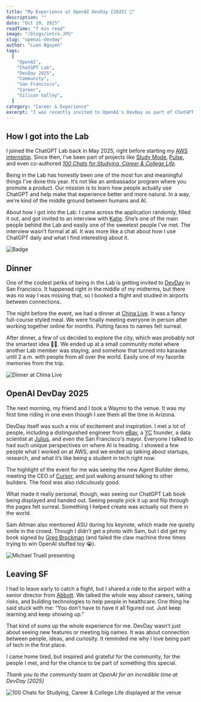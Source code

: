 ```yaml
---
title: "My Experience at OpenAI DevDay [2025] 🐸"
description: ""
date: "Oct 19, 2025"
readTime: "7 min read"
image: "/blogs/intro.JPG"
slug: "openai-devday"
author: "Luan Nguyen"
tags:
  [
    "OpenAI",
    "ChatGPT Lab",
    "DevDay 2025",
    "Community",
    "San Francisco",
    "Career",
    "Silicon Valley",
  ]
category: "Career & Experience"
excerpt: "I was recently invited to OpenAI's DevDay as part of ChatGPT Lab's benefits, here's a recap of th experience, including meeting awesome people, learning about new technologies, and getting a signature from Co-founder at OpenAI."
---
```


## How I got into the Lab

I joined the ChatGPT Lab back in May 2025, right before starting my [AWS internship](/blog/post/intern-experience-aws). Since then, I’ve been part of projects like [Study Mode](https://openai.com/index/chatgpt-study-mode/), [Pulse](https://openai.com/index/introducing-chatgpt-pulse/), and even co-authored [_100 Chats for Studying, Career & College Life_](https://chatgpt.com/100chats-project).

Being in the Lab has honestly been one of the most fun and meaningful things I’ve done this year. It’s not like an ambassador program where you promote a product. Our mission is to learn how people actually use ChatGPT and help make that experience better and more natural. In a way, we’re kind of the middle ground between humans and AI.

About how I got into the Lab: I came across the application randomly, filled it out, and got invited to an interview with [Katie](https://www.linkedin.com/in/katherine-oconnell/). She’s one of the main people behind the Lab and easily one of the sweetest people I’ve met. The interview wasn’t formal at all. It was more like a chat about how I use ChatGPT daily and what I find interesting about it.

![Badge](/blogs/member.jpg)

## Dinner

One of the coolest perks of being in the Lab is getting invited to [DevDay](https://openai.com/devday/) in San Francisco. It happened right in the middle of my midterms, but there was no way I was missing that, so I booked a flight and studied in airports between connections.

The night before the event, we had a dinner at [China Live](https://chinalivesf.com/). It was a fancy full-course styled meal. We were finally meeting everyone in person after working together online for months. Putting faces to names felt surreal.

After dinner, a few of us decided to explore the city, which was probably not the smartest idea 🙏🏽. We ended up at a small community motel where another Lab member was staying, and somehow that turned into karaoke until 2 a.m. with people from all over the world. Easily one of my favorite memories from the trip.

![Dinner at China Live](/blogs/dinner.jpg)

## OpenAI DevDay 2025

The next morning, my friend and I took a Waymo to the venue. It was my first time riding in one even though I see them all the time in Arizona.

DevDay itself was such a mix of excitement and inspiration. I met a lot of people, including a distinguished engineer from [eBay](https://www.ebay.com/), a [YC](https://www.ycombinator.com/) founder, a data scientist at [Julius](https://julius.ai/), and even the San Francisco's mayor. Everyone I talked to had such unique perspectives on where AI is heading. I showed a few people what I worked on at AWS, and we ended up talking about startups, research, and what it’s like being a student in tech right now.

The highlight of the event for me was seeing the new Agent Builder demo, meeting the CEO of [Cursor](https://cursor.com/), and just walking around talking to other builders. The food was also ridiculously good.

What made it really personal, though, was seeing our ChatGPT Lab book being displayed and handed out. Seeing people pick it up and flip through the pages felt surreal. Something I helped create was actually out there in the world.

Sam Altman also mentioned ASU during his keynote, which made me quietly smile in the crowd. Though I didn’t get a photo with Sam, but I did get my book signed by [Greg Brockman](https://x.com/gdb?lang=en) (and failed the claw machine three times trying to win OpenAI stuffed toy 😭).

![Michael Truell presenting](/blogs/cursor.JPG)

## Leaving SF

I had to leave early to catch a flight, but I shared a ride to the airport with a senior director from [Abbott](https://www.abbott.com/). We talked the whole way about careers, taking risks, and building technologies to help people in healthcare. One thing he said stuck with me: “You don’t have to have it all figured out. Just keep learning and keep showing up.”

That kind of sums up the whole experience for me. DevDay wasn’t just about seeing new features or meeting big names. It was about connection between people, ideas, and curiosity. It reminded me why I love being part of tech in the first place.

I came home tired, but inspired and grateful for the community, for the people I met, and for the chance to be part of something this special.

_Thank you to the community team at OpenAI for an incredible time at DevDay [2025]_

![100 Chats for Studying, Career & College Life displayed at the venue](/blogs/books.jpeg)
